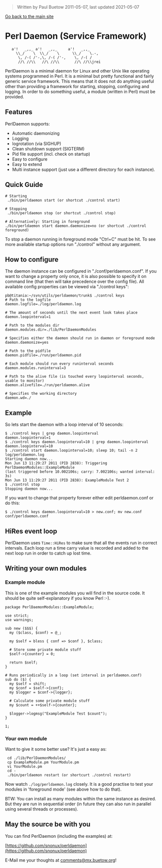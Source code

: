 > Written by Paul Buetow 2011-05-07, last updated 2021-05-07

[Go back to the main site](../)

# Perl Daemon (Service Framework)

```
   a'!   _,,_ a'!   _,,_     a'!   _,,_
     \\_/    \  \\_/    \      \\_/    \.-,
      \, /-( /'-,\, /-( /'-,    \, /-( /
      //\ //\\   //\ //\\       //\ //\\jrei
```

PerlDaemon is a minimal daemon for Linux and other Unix like operating systems programmed in Perl. It is a minimal but pretty functional and fairly generic service framework. This means that it does not do anything useful other than providing a framework for starting, stopping, configuring and logging. In order to do something useful, a module (written in Perl) must be provided.

## Features

PerlDaemon supports:

* Automatic daemonizing
* Logging
* logrotation (via SIGHUP)
* Clean shutdown support (SIGTERM)
* Pid file support (incl. check on startup)
* Easy to configure
* Easy to extend
* Multi instance support (just use a different directory for each instance).

## Quick Guide

```
# Starting
 ./bin/perldaemon start (or shortcut ./control start)

# Stopping
 ./bin/perldaemon stop (or shortcut ./control stop)

# Alternatively: Starting in foreground 
./bin/perldaemon start daemon.daemonize=no (or shortcut ./control foreground)
```

To stop a daemon running in foreground mode "Ctrl+C" must be hit. To see more available startup options run "./control" without any argument.

## How to configure

The daemon instance can be configured in "./conf/perldaemon.conf". If you want to change a property only once, it is also possible to specify it on command line (that then will take precedence over the config file). All available config properties can be viewed via "./control keys":

```
pb@titania:~/svn/utils/perldaemon/trunk$ ./control keys
# Path to the logfile
daemon.logfile=./log/perldaemon.log

# The amount of seconds until the next event look takes place
daemon.loopinterval=1

# Path to the modules dir
daemon.modules.dir=./lib/PerlDaemonModules

# Specifies either the daemon should run in daemon or foreground mode
daemon.daemonize=yes

# Path to the pidfile
daemon.pidfile=./run/perldaemon.pid

# Each module should run every runinterval seconds
daemon.modules.runinterval=3

# Path to the alive file (is touched every loopinterval seconds, usable to monitor)
daemon.alivefile=./run/perldaemon.alive

# Specifies the working directory
daemon.wd=./
```

## Example 

So lets start the daemon with a loop interval of 10 seconds:

```
$ ./control keys | grep daemon.loopinterval
daemon.loopinterval=1
$ ./control keys daemon.loopinterval=10 | grep daemon.loopinterval
daemon.loopinterval=10
$ ./control start daemon.loopinterval=10; sleep 10; tail -n 2 log/perldaemon.log
Starting daemon now...
Mon Jun 13 11:29:27 2011 (PID 2838): Triggering PerlDaemonModules::ExampleModule 
(last triggered before 10.002106s; carry: 7.002106s; wanted interval: 3s)
Mon Jun 13 11:29:27 2011 (PID 2838): ExampleModule Test 2
$ ./control stop
Stopping daemon now...
```

If you want to change that property forever either edit perldaemon.conf or do this:

```
$ ./control keys daemon.loopinterval=10 > new.conf; mv new.conf conf/perldaemon.conf
```

## HiRes event loop

PerlDaemon uses `Time::HiRes` to make sure that all the events run in correct intervals. Each loop run a time carry value is recorded and added to the next loop run in order to catch up lost time.

## Writing your own modules

### Example module

This is one of the example modules you will find in the source code. It should be quite self-explanatory if you know Perl :-).

```
package PerlDaemonModules::ExampleModule;

use strict;
use warnings;

sub new ($$$) {
  my ($class, $conf) = @_;

  my $self = bless { conf => $conf }, $class;

  # Store some private module stuff
  $self->{counter} = 0;

  return $self;
}

# Runs periodically in a loop (set interval in perldaemon.conf)
sub do ($) {
  my $self = shift;
  my $conf = $self->{conf};
  my $logger = $conf->{logger};

  # Calculate some private module stuff
  my $count = ++$self->{counter};

  $logger->logmsg("ExampleModule Test $count");
}

1;
```

### Your own module

Want to give it some better use? It's just a easy as:

```
 cd ./lib/PerlDaemonModules/
 cp ExampleModule.pm YourModule.pm
 vi YourModule.pm
 cd -
 ./bin/perldaemon restart (or shortcurt ./control restart)
```

Now watch `./log/perldaemon.log` closely. It is a good practise to test your modules in 'foreground mode' (see above how to do that).

BTW: You can install as many modules within the same instance as desired. But they are run in sequential order (in future they can also run in parallel using several threads or processes).

## May the source be with you

You can find PerlDaemon (including the examples) at:

[https://github.com/snonux/perldaemon](https://github.com/snonux/perldaemon)

E-Mail me your thoughts at comments@mx.buetow.org!
